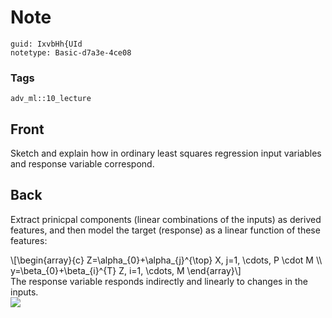 # Note
```
guid: IxvbHh{UId
notetype: Basic-d7a3e-4ce08
```

### Tags
```
adv_ml::10_lecture
```

## Front
Sketch and explain how in ordinary least squares regression input variables and response variable correspond.

## Back
Extract prinicpal components (linear combinations of the inputs) as
derived features, and then model the target (response) as a linear
function of these features:
<div>
  \[\begin{array}{c} Z=\alpha_{0}+\alpha_{j}^{\top} X, j=1, \cdots,
  P \cdot M \\ y=\beta_{0}+\beta_{i}^{T} Z, i=1, \cdots, M
  \end{array}\]
</div>
<div>
  The response variable responds indirectly and linearly to changes
  in the inputs.
</div>
<div><img src="paste-8e9191f5ab5bc2da088f0e7c9219f95ef6865225.jpg"></div>
